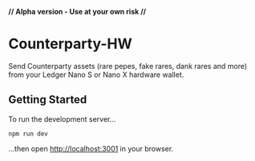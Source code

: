 **// Alpha version - Use at your own risk //**

# Counterparty-HW

Send Counterparty assets (rare pepes, fake rares, dank rares and more) from your Ledger Nano S or Nano X hardware wallet.

## Getting Started

To run the development server...

```
npm run dev
```

...then open [http://localhost:3001](http://localhost:3001) in your browser.